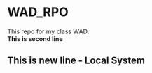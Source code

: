 # WAD_RPO

This repo for my class WAD.
<br>
<b>This is second line </b>

<h2> This is new line - Local System <h2>
